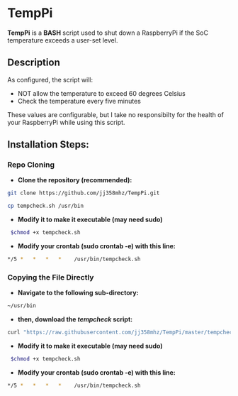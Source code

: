TempPi
======

**TempPi** is a **BASH** script used to shut down a RaspberryPi if the SoC temperature exceeds a user-set level.

## Description

As configured, the script will:

* NOT allow the temperature to exceed 60 degrees Celsius
* Check the temperature every five minutes

These values are configurable, but I take no responsibilty for the health of your RaspberryPi while using this script.

## Installation Steps:


### Repo Cloning
* **Clone the repository (recommended):**

```bash
git clone https://github.com/jj358mhz/TempPi.git
```
```bash
cp tempcheck.sh /usr/bin
```
* **Modify it to make it executable (may need sudo)**

```bash
 $chmod +x tempcheck.sh
```

* **Modify your crontab (sudo crontab -e) with this line:**

```bash
*/5 *   *   *   *    /usr/bin/tempcheck.sh
```

### Copying the File Directly
* **Navigate to the following sub-directory:**

```bash
~/usr/bin
```

* **then, download the *tempcheck* script:**

```bash
curl "https://raw.githubusercontent.com/jj358mhz/TempPi/master/tempcheck.sh" -o tempcheck.sh
```

* **Modify it to make it executable (may need sudo)**

```bash
 $chmod +x tempcheck.sh
```

* **Modify your crontab (sudo crontab -e) with this line:**

```bash
*/5 *   *   *   *    /usr/bin/tempcheck.sh
```
